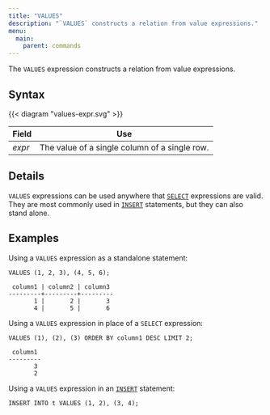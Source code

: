 ```yaml
---
title: "VALUES"
description: "`VALUES` constructs a relation from value expressions."
menu:
  main:
    parent: commands
---
```


The `VALUES` expression constructs a relation from value expressions.

## Syntax

{{< diagram "values-expr.svg" >}}

Field  | Use
-------|-----
_expr_ | The value of a single column of a single row.

## Details

`VALUES` expressions can be used anywhere that [`SELECT`] expressions are valid.
They are most commonly used in [`INSERT`] statements, but they can also stand
alone.

## Examples

Using a `VALUES` expression as a standalone statement:

```mzsql
VALUES (1, 2, 3), (4, 5, 6);
```
```nofmt
 column1 | column2 | column3
---------+---------+---------
       1 |       2 |       3
       4 |       5 |       6
```

Using a `VALUES` expression in place of a `SELECT` expression:

```mzsql
VALUES (1), (2), (3) ORDER BY column1 DESC LIMIT 2;
```
```nofmt
 column1
---------
       3
       2
```

Using a `VALUES` expression in an [`INSERT`] statement:

```mzsql
INSERT INTO t VALUES (1, 2), (3, 4);
```

[`INSERT`]: ../insert
[`SELECT`]: ../select
